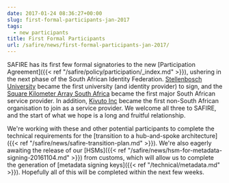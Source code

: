 ```yaml
--- 
date: 2017-01-24 08:36:27+00:00
slug: first-formal-participants-jan-2017
tags: 
  - new participants
title: First Formal Participants
url: /safire/news/first-formal-participants-jan-2017/
---
```


SAFIRE has its first few formal signatories to the new [Participation Agreement]({{< ref "/safire/policy/participation/_index.md" >}}), ushering in the next phase of the South African Identity Federation. [Stellenbosch University](http://www.sun.ac.za/) became the first university (and identity provider) to sign, and the [Square Kilometer Array South Africa](http://www.ska.ac.za/) became the first major South African service provider. In addition, [Kivuto Inc](http://kivuto.com/) became the first non-South African organisation to join as a service provider. We welcome all three to SAFIRE, and the start of what we hope is a long and fruitful relationship.

We're working with these and other potential participants to complete the technical requirements for the [transition to a hub-and-spoke architecture]({{< ref "/safire/news/safire-transition-plan.md" >}}). We're also eagerly awaiting the release of our [HSMs]({{< ref "/safire/news/hsm-for-metadata-signing-20161104.md" >}}) from customs, which will allow us to complete the generation of [metadata signing keys]({{< ref "/technical/metadata.md" >}}). Hopefully all of this will be completed within the next few weeks.
